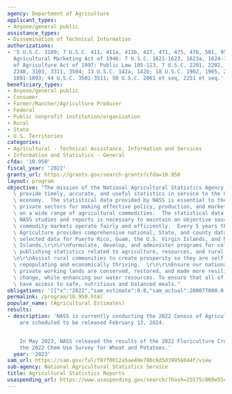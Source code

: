 ```yaml
---
agency: Department of Agriculture
applicant_types:
- Anyone/general public
assistance_types:
- Dissemination of Technical Information
authorizations:
- '5 U.S.C. 3109; 7 U.S.C. 411, 411a, 411b, 427, 471, 475, 476, 501, 951, 953, 955-957;
  Agricultural Marketing Act of 1946: 7 U.S.C. 1621-1623, 1623a, 1624-1627; Census
  of Agriculture Act of 1997: Public Law 105-113, 7 U.S.C. 2201, 2202, 2204g, 2225,
  2248, 3103, 3311, 3504; 13 U.S.C. 142a, 142b; 18 U.S.C. 1902, 1905, 2072; 42 U.S.C.
  1891-1893; 44 U.S.C. 3501-3511; 50 U.S.C. 2061 et seq, 2251 et seq.'
beneficiary_types:
- Anyone/general public
- Consumer
- Farmer/Rancher/Agriculture Producer
- Federal
- Public nonprofit institution/organization
- Rural
- State
- U.S. Territories
categories:
- Agricultural - Technical Assistance, Information and Services
- Information and Statistics - General
cfda: '10.950'
fiscal_year: '2022'
grants_url: https://grants.gov/search-grants?cfda=10.950
layout: program
objective: "The mission of the National Agricultural Statistics Agency (NASS) is to\
  \ provide timely, accurate, and useful statistics in service to the U.S. agriculture\
  \ economy.  The statistical data provided by NASS is essential to the public and\
  \ private sectors for making effective policy, production, and marketing decisions\
  \ on a wide range of agricultural commodities.  The statistical data provided in\
  \ NASS studies and reports is necessary to maintain an objective source to ensure\
  \ commodity markets operate fairly and efficiently.  Every 5 years the Census of\
  \ Agriculture provides comprehensive national, State, and county data as well as\
  \ selected data for Puerto Rico, Guam, the U.S. Virgin Islands, and Northern Mariana\
  \ Islands.\r\n\r\nFormulate, develop, and administer programs for collecting and\
  \ publishing statistics related to agriculture, resources, and rural communities.\r\
  \n\r\nAssist rural communities to create prosperity so they are self sustaining,\
  \ repopulating and economically thriving.  \r\n\r\nEnsure our national forests and\
  \ private working lands are conserved, restored, and made more resilient to climate\
  \ change, while enhancing our water resources. To ensure that all of America's children\
  \ have access to safe, nutritious and balanced meals."
obligations: '[{"x":"2022","sam_estimate":0.0,"sam_actual":200077000.0,"usa_spending_actual":2904958.62},{"x":"2023","sam_estimate":211076000.0,"sam_actual":0.0,"usa_spending_actual":1824926.47},{"x":"2024","sam_estimate":241119000.0,"sam_actual":0.0,"usa_spending_actual":0.0}]'
permalink: /program/10.950.html
popular_name: (Agricultural Estimates)
results:
- description: 'NASS is currently conducting the 2022 Census of Agriculture.  Results
    are scheduled to be released February 13, 2024.


    In May 2023, NASS released the results of the 2022 Floriculture Crops survey,
    the 2022 Chem Use Survey for Wheat and Potatoes.'
  year: '2023'
sam_url: https://sam.gov/fal/f87f0012a5ae49e780c6d5d39956044f/view
sub-agency: National Agricultural Statistics Service
title: Agricultural Statistics Reports
usaspending_url: https://www.usaspending.gov/search/?hash=25575c060e55c1445600b5a895283d1c
---
```

